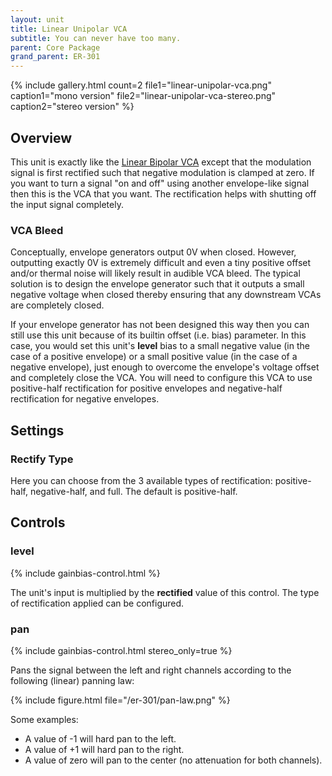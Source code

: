 ```yaml
---
layout: unit
title: Linear Unipolar VCA
subtitle: You can never have too many.
parent: Core Package
grand_parent: ER-301
---
```


{% include gallery.html 
count=2
file1="linear-unipolar-vca.png"
caption1="mono version"
file2="linear-unipolar-vca-stereo.png"
caption2="stereo version"
%}

## Overview
This unit is exactly like the [Linear Bipolar VCA](linear-bipolar-vca) except that the modulation signal is first rectified such that negative modulation is clamped at zero.  If you want to turn a signal "on and off" using another envelope-like signal then this is the VCA that you want.  The rectification helps with shutting off the input signal completely.

### VCA Bleed

Conceptually, envelope generators output 0V when closed.  However, outputting exactly 0V is extremely difficult and even a tiny positive offset and/or thermal noise will likely result in audible VCA bleed.  The typical solution is to design the envelope generator such that it outputs a small negative voltage when closed thereby ensuring that any downstream VCAs are completely closed.  

If your envelope generator has not been designed this way then you can still use this unit because of its builtin offset (i.e. bias) parameter.  In this case, you would set this unit's **level** bias to a small negative value (in the case of a positive envelope) or a small positive value (in the case of a negative envelope), just enough to overcome the envelope's voltage offset and completely close the VCA. You will need to configure this VCA to use positive-half rectification for positive envelopes and negative-half rectification for negative envelopes.

## Settings

### Rectify Type

Here you can choose from the 3 available types of rectification: positive-half, negative-half, and full. The default is positive-half.

## Controls

### level 
{% include gainbias-control.html %}

The unit's input is multiplied by the **rectified** value of this control.  The type of rectification applied can be configured.

### pan
{% include gainbias-control.html stereo_only=true %}

Pans the signal between the left and right channels according to the following (linear) panning law:

{% include figure.html 
file="/er-301/pan-law.png"
%}

Some examples:
* A value of -1 will hard pan to the left.
* A value of +1 will hard pan to the right.
* A value of zero will pan to the center (no attenuation for both channels).